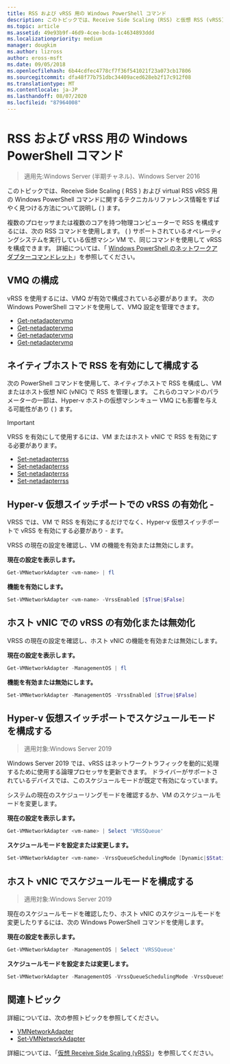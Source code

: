 ```yaml
---
title: RSS および vRSS 用の Windows PowerShell コマンド
description: このトピックでは、Receive Side Scaling (RSS) と仮想 RSS (vRSS) 用の Windows PowerShell コマンドに関するテクニカルリファレンス情報をすばやく見つける方法について説明します。
ms.topic: article
ms.assetid: 49e93b9f-46d9-4cee-bcda-1c4634893ddd
ms.localizationpriority: medium
manager: dougkim
ms.author: lizross
author: eross-msft
ms.date: 09/05/2018
ms.openlocfilehash: 6b44cdfec4778cf7f36f541021f23a073cb17806
ms.sourcegitcommit: dfa48f77b751dbc34409aced628eb2f17c912f08
ms.translationtype: MT
ms.contentlocale: ja-JP
ms.lasthandoff: 08/07/2020
ms.locfileid: "87964008"
---
```

# <a name="windows-powershell-commands-for-rss-and-vrss"></a>RSS および vRSS 用の Windows PowerShell コマンド

>適用先:Windows Server (半期チャネル)、Windows Server 2016

このトピックでは、Receive Side Scaling \( RSS \) および virtual RSS vRSS 用の Windows PowerShell コマンドに関するテクニカルリファレンス情報をすばやく見つける方法について説明し \( \) ます。

複数のプロセッサまたは複数のコアを持つ物理コンピューターで RSS を構成するには、次の RSS コマンドを使用します。 \( \) サポートされているオペレーティングシステムを実行している仮想マシン VM で、同じコマンドを使用して vRSS を構成できます。 詳細については、「 [Windows PowerShell のネットワークアダプターコマンドレット](https://docs.microsoft.com/powershell/module/netadapter/?view=win10-ps)」を参照してください。

## <a name="configure-vmq"></a>VMQ の構成

vRSS を使用するには、VMQ が有効で構成されている必要があります。 次の Windows PowerShell コマンドを使用して、VMQ 設定を管理できます。

- [Get-netadaptervmq](https://docs.microsoft.com/powershell/module/netadapter/disable-netadaptervmq?view=win10-ps)
- [Get-netadaptervmq](https://docs.microsoft.com/powershell/module/netadapter/enable-netadaptervmq?view=win10-ps)
- [Get-netadaptervmq](https://docs.microsoft.com/powershell/module/netadapter/get-netadaptervmq?view=win10-ps)
- [Get-netadaptervmq](https://docs.microsoft.com/powershell/module/netadapter/set-netadaptervmq?view=win10-ps)

## <a name="enable-and-configure-rss-on-a-native-host"></a>ネイティブホストで RSS を有効にして構成する

次の PowerShell コマンドを使用して、ネイティブホストで RSS を構成し、VM またはホスト仮想 NIC (vNIC) で RSS を管理します。 これらのコマンドのパラメーターの一部は、Hyper-v ホストの仮想マシンキュー VMQ にも影響を与える可能性があり \( \) ます。

>[!IMPORTANT]
>VRSS を有効にして使用するには、VM またはホスト vNIC で RSS を有効にする必要があります。

- [Set-netadapterrss](https://docs.microsoft.com/powershell/module/netadapter/disable-netadapterrss?view=win10-ps)
- [Set-netadapterrss](https://docs.microsoft.com/powershell/module/netadapter/enable-netadapterrss?view=win10-ps)
- [Set-netadapterrss](https://docs.microsoft.com/powershell/module/netadapter/get-netadapterrss?view=win10-ps)
- [Set-netadapterrss](https://docs.microsoft.com/powershell/module/netadapter/Set-NetAdapterRss?view=win10-ps)

## <a name="enable-vrss-on-the-hyper-v-virtual-switch-port"></a>Hyper-v 仮想スイッチポートでの vRSS の有効化 \-

VRSS では、VM で RSS を有効にするだけでなく、Hyper-v 仮想スイッチポートで vRSS を有効にする必要があり \- ます。

VRSS の現在の設定を確認し、VM の機能を有効または無効にします。

   **現在の設定を表示します。**

   ```PowerShell
   Get-VMNetworkAdapter <vm-name> | fl
   ```

   **機能を有効にします。**

   ```PowerShell
   Set-VMNetworkAdapter <vm-name> -VrssEnabled [$True|$False]
   ```

## <a name="enable-or-disable-vrss-on-a-host-vnic"></a>ホスト vNIC での vRSS の有効化または無効化

VRSS の現在の設定を確認し、ホスト vNIC の機能を有効または無効にします。

   **現在の設定を表示します。**

   ```PowerShell
   Get-VMNetworkAdapter -ManagementOS | fl
   ```

   **機能を有効または無効にします。**

   ```PowerShell
   Set-VMNetworkAdapter -ManagementOS -VrssEnabled [$True|$False]
   ```

## <a name="configure-the-scheduling-mode-on-the-hyper-v-virtual-switch-port"></a>Hyper-v 仮想スイッチポートでスケジュールモードを構成する
>適用対象:Windows Server 2019

Windows Server 2019 では、vRSS はネットワークトラフィックを動的に処理するために使用する論理プロセッサを更新できます。  ドライバーがサポートされているデバイスでは、このスケジュールモードが既定で有効になっています。

システムの現在のスケジューリングモードを確認するか、VM のスケジュールモードを変更します。

   **現在の設定を表示します。**

   ```PowerShell
   Get-VMNetworkAdapter <vm-name> | Select 'VRSSQueue'
   ```

   **スケジュールモードを設定または変更します。**

   ```PowerShell
   Set-VMNetworkAdapter <vm-name> -VrssQueueSchedulingMode [Dynamic|$StaticVrss|StaticVMQ]
   ```

## <a name="configure-the-scheduling-mode-on-a-host-vnic"></a>ホスト vNIC でスケジュールモードを構成する
>適用対象:Windows Server 2019

現在のスケジュールモードを確認したり、ホスト vNIC のスケジュールモードを変更したりするには、次の Windows PowerShell コマンドを使用します。

   **現在の設定を表示します。**

   ```PowerShell
   Get-VMNetworkAdapter -ManagementOS | Select 'VRSSQueue'
   ```

   **スケジュールモードを設定または変更します。**

   ```PowerShell
   Set-VMNetworkAdapter -ManagementOS -VrssQueueSchedulingMode -VrssQueueSchedulingMode [Dynamic|$StaticVrss|StaticVMQ]
   ```


## <a name="related-topics"></a>関連トピック
詳細については、次の参照トピックを参照してください。

- [VMNetworkAdapter](https://technet.microsoft.com/itpro/powershell/windows/hyper-v/get-vmnetworkadapter)
- [Set-VMNetworkAdapter](https://technet.microsoft.com/itpro/powershell/windows/hyper-v/set-vmnetworkadapter)

詳細については、「[仮想 Receive Side Scaling (vRSS)](vrss-top.md)」を参照してください。